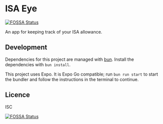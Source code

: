 # ISA Eye
[![FOSSA Status](https://app.fossa.com/api/projects/git%2Bgithub.com%2Fdylmye%2Fisa-eye.svg?type=shield)](https://app.fossa.com/projects/git%2Bgithub.com%2Fdylmye%2Fisa-eye?ref=badge_shield)


An app for keeping track of your ISA allowance.

## Development

Dependencies for this project are managed with [bun](https://bun.sh). Install the dependencies with `bun install`.

This project uses Expo. It is Expo Go compatible; run `bun run start` to start the bundler and follow the instructions in the terminal to continue.

## Licence

ISC


[![FOSSA Status](https://app.fossa.com/api/projects/git%2Bgithub.com%2Fdylmye%2Fisa-eye.svg?type=large)](https://app.fossa.com/projects/git%2Bgithub.com%2Fdylmye%2Fisa-eye?ref=badge_large)